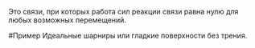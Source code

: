 Это связи, при которых работа сил реакции связи равна нулю для любых возможных перемещений. 

#Пример 
Идеальные шарниры или гладкие поверхности без трения.